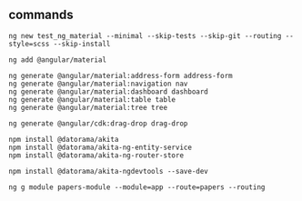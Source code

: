 ## commands

    ng new test_ng_material --minimal --skip-tests --skip-git --routing --style=scss --skip-install

    ng add @angular/material

    ng generate @angular/material:address-form address-form
    ng generate @angular/material:navigation nav
    ng generate @angular/material:dashboard dashboard
    ng generate @angular/material:table table
    ng generate @angular/material:tree tree

    ng generate @angular/cdk:drag-drop drag-drop

    npm install @datorama/akita
    npm install @datorama/akita-ng-entity-service
    npm install @datorama/akita-ng-router-store

    npm install @datorama/akita-ngdevtools --save-dev

    ng g module papers-module --module=app --route=papers --routing
